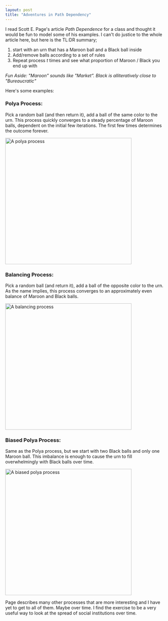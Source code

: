 ```yaml
---
layout: post
title: "Adventures in Path Dependency"
---
```


I read Scott E. Page's article *Path Dependence* for a class and thought it would be fun to model some of his examples.
I can't do justice to the whole article here, but here is the TL:DR summary;

1. start with an urn that has a Maroon ball and a Black ball inside
2. Add/remove balls according to a set of rules
3. Repeat process *t* times and see what proportion of Maroon / Black you end up with

*Fun Aside: "Maroon" sounds like "Market". Black is alliteratively close to "Bureaucratic"*

Here's some examples:

### Polya Process:

Pick a random ball (and then return it), add a ball of the same color to the urn. This process quickly converges to a steady percentage of Maroon balls, dependent on the initial few iterations. The first few times determines the outcome forever.

<img src="assets/polya.gif" alt="A polya process" style= "width: 400px;" align="center"/>


### Balancing Process:

Pick a random ball (and return it), add a ball of the opposite color to the urn. As the name implies, this process converges to an approximately even balance of Maroon and Black balls.

<img src="assets/balancing.gif" alt="A balancing process" style= "width: 400px;" align="center"/>


### Biased Polya Process:

Same as the Polya process, but we start with two Black balls and only one Maroon ball. This imbalance is enough
to cause the urn to fill overwhelmingly with Black balls over time.

<img src="assets/biased_polya.gif" alt="A biased polya process" style= "width: 400px;" align="center"/>


Page describes many other processes that are more interesting and I have yet to get to all of them. Maybe over time. I find the exercise to be a very useful way to look at the spread of social institutions over time.

